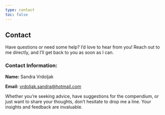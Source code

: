 ```yaml
---
type: contact
toc: false 
---
```


## Contact

Have questions or need some help? I’d love to hear from you! Reach out to me directly, and I’ll get back to you as soon as I can.

### Contact Information:

**Name:** Sandra Vrdoljak

**Email:** vrdoljak.sandra@hotmail.com

Whether you’re seeking advice, have suggestions for the compendium, or just want to share your thoughts, don’t hesitate to drop me a line. Your insights and feedback are invaluable.
